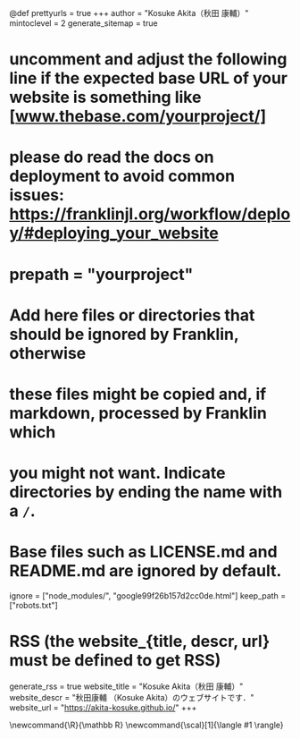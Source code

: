 <!--
Add here global page variables to use throughout your website.
-->
@def prettyurls = true
+++
author = "Kosuke Akita（秋田 康輔）"
mintoclevel = 2
generate_sitemap = true

# uncomment and adjust the following line if the expected base URL of your website is something like [www.thebase.com/yourproject/]
# please do read the docs on deployment to avoid common issues: https://franklinjl.org/workflow/deploy/#deploying_your_website
# prepath = "yourproject"

# Add here files or directories that should be ignored by Franklin, otherwise
# these files might be copied and, if markdown, processed by Franklin which
# you might not want. Indicate directories by ending the name with a `/`.
# Base files such as LICENSE.md and README.md are ignored by default.

ignore = ["node_modules/", "google99f26b157d2cc0de.html"]
keep_path = ["robots.txt"]


# RSS (the website_{title, descr, url} must be defined to get RSS)
generate_rss = true
website_title = "Kosuke Akita（秋田 康輔）"
website_descr = "秋田康輔 （Kosuke Akita）のウェブサイトです．"
website_url   = "https://akita-kosuke.github.io/"
+++

<!--
Add here global latex commands to use throughout your pages.
-->
\newcommand{\R}{\mathbb R}
\newcommand{\scal}[1]{\langle #1 \rangle}
